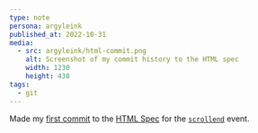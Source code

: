 ```yaml
---
type: note
persona: argyleink
published_at: 2022-10-31
media:
  - src: argyleink/html-commit.png
    alt: Screenshot of my commit history to the HTML spec
    width: 1230
    height: 438
tags: 
  - git
---
```


Made my [first commit](https://github.com/whatwg/html/commit/906c16f0b604876f4124f9d22462ea6a5f70c8ec) 
to the [HTML Spec](https://www.w3.org/TR/css-color-5/) for the 
[`scrollend`](https://developer.mozilla.org/en-US/docs/Web/API/Document/scrollend_event) event.